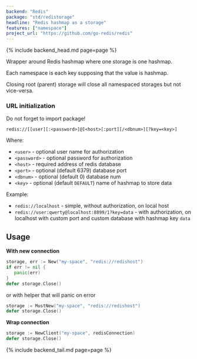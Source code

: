 ```yaml
---
backend: "Redis"
package: "std/redistorage"
headline: "Redis hashmap as a storage"
features: ["namespace"]
project_url: "https://github.com/go-redis/redis"
---
```

{% include backend_head.md page=page %}

Wrapper around Redis hashmap where one storage is one hashmap.

Each namespace is each key supposing that the value is hashmap.

Closing root (parent) storage will close all namespaced storages but not vice-versa.

### URL initialization

Do not forget to import package!

`redis://[[user][:<password>]@]<host>[:port][/<dbnum>][?key=<key>]`

Where:

* `<user>` - optional user name for authorization
* `<password>` - optional password for authorization
* `<host>` - required address of redis database
* `<port>` - optional (default 6379) database port
* `<dbnum>` - optional (default 0) database num
* `<key>` - optional (default `DEFAULT`) name of hashmap to store data 

Example:

* `redis://localhost` - simple, without authorization, on local host
* `redis://user:qwerty@localhost:8899/1?key=data` - with authorization, on localhost with custom port and custom database with hashmap key `data`

## Usage

**With new connection**

```go
storage, err := New("my-space", "redis://redishost")
if err != nil {
   panic(err)    
}
defer storage.Close()
```

or with helper that will panic on error

```go
storage := MustNew("my-space", "redis://redishost")
defer storage.Close()
```

**Wrap connection**

```go
storage := NewClient("my-space", redisConnection)
defer storage.Close()
```

{% include backend_tail.md page=page %}
